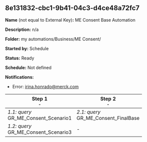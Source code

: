 ## 8e131832-cbc1-9b41-04c3-d4ce48a72fc7

**Name** (not equal to External Key)**:** ME Consent Base Automation

**Description:** n/a

**Folder:** my automations/Business/ME Consent/

**Started by:** Schedule

**Status:** Ready

**Schedule:** Not defined

**Notifications:**

* Error: irina.honrado@merck.com

| Step 1<br>_<small>-</small>_ | Step 2<br>_<small>-</small>_ |
| --- | --- |
| _1.1: query_<br>GR_ME_Consent_Scenario1 | _2.1: query_<br>GR_ME_Consent_FinalBase |
| _1.2: query_<br>GR_ME_Consent_Scenario3 | - |
